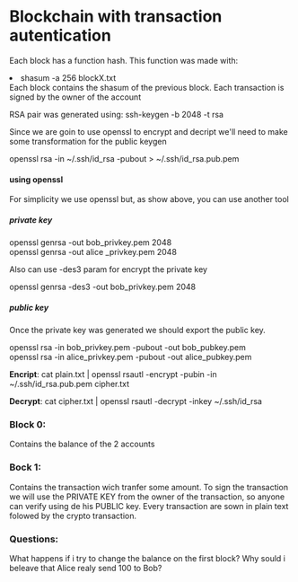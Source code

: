 # Blockchain with transaction autentication
Each block has a function hash. This function was made with:<br>
<li> shasum -a 256 blockX.txt <br>
Each block contains the shasum of the previous block.
Each transaction is signed by the owner of the account

RSA pair was generated using:
  ssh-keygen -b 2048 -t rsa


Since we are goin to use openssl to encrypt and decript we'll need to make some transformation for the public keygen

openssl rsa -in ~/.ssh/id_rsa -pubout > ~/.ssh/id_rsa.pub.pem

#### using openssl
For simplicity we use openssl but, as show above, you can use another tool
##### private key
openssl genrsa -out bob_privkey.pem 2048 <br>
openssl genrsa -out alice _privkey.pem 2048 <br>


Also can use -des3 param for encrypt the private key <br>

openssl genrsa -des3 -out bob_privkey.pem 2048 <br>


##### public key
Once the private key was generated we should export the public key. <br>

openssl rsa -in bob_privkey.pem -pubout -out bob_pubkey.pem <br>
openssl rsa -in alice_privkey.pem -pubout -out alice_pubkey.pem <br>


<b>Encript</b>:
cat plain.txt  | openssl rsautl -encrypt -pubin -in ~/.ssh/id_rsa.pub.pem cipher.txt

<b>Decrypt</b>:
cat cipher.txt | openssl rsautl -decrypt -inkey ~/.ssh/id_rsa

### Block 0:
Contains the balance of the 2 accounts

### Bock 1:
Contains the transaction wich tranfer some amount.
To sign the transaction we will use the PRIVATE KEY from the owner of the transaction, so anyone can verify using de his PUBLIC key.
Every transaction are sown in plain text folowed by the crypto transaction.

### Questions:
What happens if i try to change the balance on the first block?
Why sould i beleave that Alice realy send 100 to Bob?
